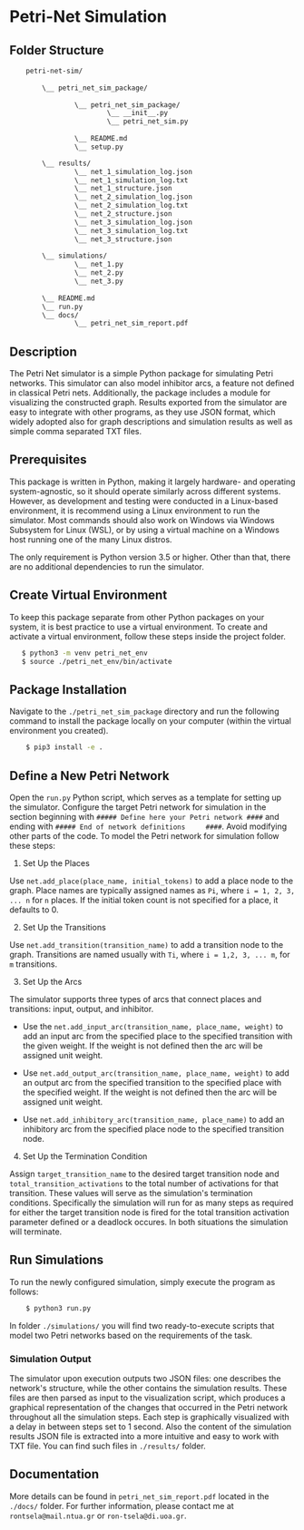 # Petri-Net Simulation

## Folder Structure

```bash
    petri-net-sim/
        
        \__ petri_net_sim_package/
                
                \__ petri_net_sim_package/
                        \__ __init__.py
                        \__ petri_net_sim.py
                
                \__ README.md
                \__ setup.py

        \__ results/
                \__ net_1_simulation_log.json
                \__ net_1_simulation_log.txt
                \__ net_1_structure.json
                \__ net_2_simulation_log.json
                \__ net_2_simulation_log.txt
                \__ net_2_structure.json
                \__ net_3_simulation_log.json
                \__ net_3_simulation_log.txt
                \__ net_3_structure.json
                
        \__ simulations/
                \__ net_1.py
                \__ net_2.py
                \__ net_3.py
        
        \__ README.md
        \__ run.py
        \__ docs/
                \__ petri_net_sim_report.pdf

```

## Description

The Petri Net simulator is a simple Python package for simulating Petri networks. This simulator can also model inhibitor arcs, a feature not defined in classical Petri nets. Additionally, the package includes a module for visualizing the constructed graph. Results exported from the simulator are easy to integrate with other programs, as they use JSON format, which widely adopted also for graph descriptions and simulation results as well as simple comma separated TXT files.

## Prerequisites

This package is written in Python, making it largely hardware- and operating system-agnostic, so it should operate similarly across different systems. However, as development and testing were conducted in a Linux-based environment, it is recommend using a Linux environment to run the simulator. Most commands should also work on Windows via Windows Subsystem for Linux (WSL), or by using a virtual machine on a Windows host running one of the many Linux distros.

The only requirement is Python version 3.5 or higher. Other than that, there are no additional dependencies to run the simulator.

## Create Virtual Environment

To keep this package separate from other Python packages on your system, it is best practice to use a virtual environment. To create and activate a virtual environment, follow these steps inside the project folder.

```bash
   $ python3 -m venv petri_net_env
   $ source ./petri_net_env/bin/activate
```

## Package Installation 

Navigate to the `./petri_net_sim_package` directory and run the following command to install the package locally on your computer (within the virtual environment you created).

```bash
    $ pip3 install -e .
```

## Define a New Petri Network

Open the `run.py` Python script, which serves as a template for setting up the simulator. Configure the target Petri network for simulation in the section beginning with `##### Define here your Petri network ####` and ending with `##### End of network definitions     ####`. Avoid modifying other parts of the code. To model the Petri network for simulation follow these steps:

1. Set Up the Places

Use `net.add_place(place_name, initial_tokens)` to add a place node to the graph. Place names are typically assigned names as `Pi`, where `i = 1, 2, 3, ... n` for `n` places. If the initial token count is not specified for a place, it defaults to 0.

2. Set Up the Transitions

Use `net.add_transition(transition_name)` to add a transition node to the graph. Transitions are named usually with `Ti`, where `i = 1,2, 3, ... m`, for `m` transitions.

3. Set Up the Arcs

The simulator supports three types of arcs that connect places and transitions: input, output, and inhibitor.

* Use the `net.add_input_arc(transition_name, place_name, weight)` to add an input arc from the specified place to the specified transition with the given weight. If the weight is not defined then the arc will be assigned unit weight. 

* Use `net.add_output_arc(transition_name, place_name, weight)` to add an output arc from the specified transition to the specified place with the specified weight. If the weight is not defined then the arc will be assigned unit weight.

* Use `net.add_inhibitory_arc(transition_name, place_name)` to add an inhibitory arc from the specified place node to the specified transition node. 

4. Set Up the Termination Condition

Assign `target_transition_name` to the desired target transition node and `total_transition_activations` to the total number of activations for that transition. These values will serve as the simulation's termination conditions. Specifically the simulation will run for as many steps as required for either the target transition node is fired for the total transition activation parameter defined or a deadlock occures. In both situations the simulation will terminate.

## Run Simulations

To run the newly configured simulation, simply execute the program as follows:

```bash
    $ python3 run.py
```

In folder `./simulations/` you will find two ready-to-execute scripts that model two Petri networks based on the requirements of the task.

### Simulation Output

The simulator upon execution outputs two JSON files: one describes the network's structure, while the other contains the simulation results. These files are then parsed as input to the visualization script, which produces a graphical representation of the changes that occurred in the Petri network throughout all the simulation steps. Each step is graphically visualized with a delay in between steps set to 1 second. Also the content of the simulation results JSON file is extracted into a more intuitive and easy to work with TXT file. You can find such files in `./results/` folder.  

## Documentation

More details can be found in `petri_net_sim_report.pdf` located in the `./docs/` folder. For further information, please contact me at `rontsela@mail.ntua.gr` or `ron-tsela@di.uoa.gr`.
